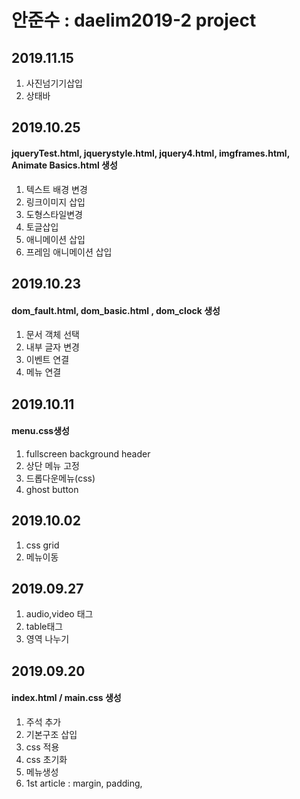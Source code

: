 ﻿# 안준수 : daelim2019-2 project


## 2019.11.15
1. 사진넘기기삽입
2. 상태바


## 2019.10.25
#### jqueryTest.html, jquerystyle.html, jquery4.html, imgframes.html, Animate Basics.html 생성
1. 텍스트 배경 변경
2. 링크이미지 삽입
3. 도형스타일변경
4. 토글삽입
5. 애니메이션 삽입
5. 프레임 애니메이션 삽입

## 2019.10.23
#### dom_fault.html, dom_basic.html , dom_clock 생성
1. 문서 객체 선택
2. 내부 글자 변경
3. 이벤트 연결
4. 메뉴 연결


## 2019.10.11
#### menu.css생성
1. fullscreen background header
2. 상단 메뉴 고정
3. 드롭다운메뉴(css)
4. ghost button

## 2019.10.02
1. css grid
2. 메뉴이동

## 2019.09.27
1. audio,video 태그
2. table태그
3. 영역 나누기

## 2019.09.20
#### index.html / main.css 생성
1. 주석 추가 <br>
2. 기본구조 삽입
3. css 적용
4. css 초기화 
5. 메뉴생성 
6. 1st article : margin, padding,


